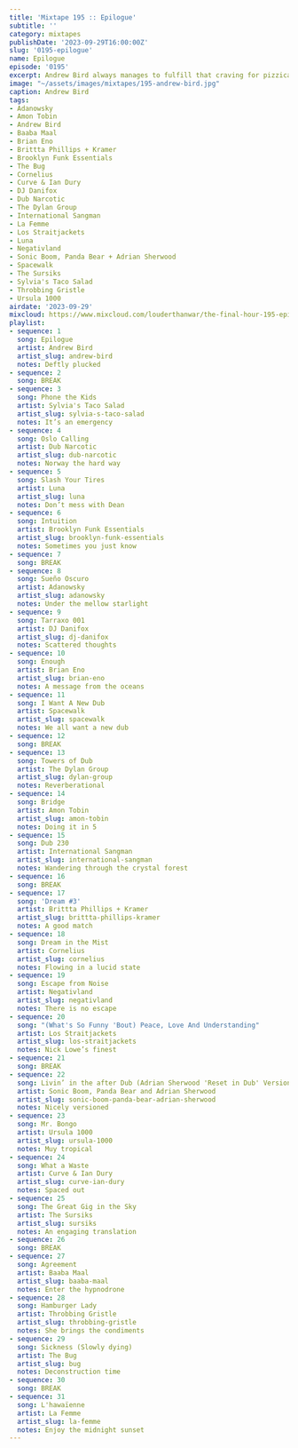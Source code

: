 ```yaml
---
title: 'Mixtape 195 :: Epilogue'
subtitle: ''
category: mixtapes
publishDate: '2023-09-29T16:00:00Z'
slug: '0195-epilogue'
name: Epilogue
episode: '0195'
excerpt: Andrew Bird always manages to fulfill that craving for pizzicato minimalism.
image: "~/assets/images/mixtapes/195-andrew-bird.jpg"
caption: Andrew Bird
tags:
- Adanowsky
- Amon Tobin
- Andrew Bird
- Baaba Maal
- Brian Eno
- Brittta Phillips + Kramer
- Brooklyn Funk Essentials
- The Bug
- Cornelius
- Curve & Ian Dury
- DJ Danifox
- Dub Narcotic
- The Dylan Group
- International Sangman
- La Femme
- Los Straitjackets
- Luna
- Negativland
- Sonic Boom, Panda Bear + Adrian Sherwood
- Spacewalk
- The Sursiks
- Sylvia's Taco Salad
- Throbbing Gristle
- Ursula 1000
airdate: '2023-09-29'
mixcloud: https://www.mixcloud.com/louderthanwar/the-final-hour-195-epilogue-2023-09-29/
playlist:
- sequence: 1
  song: Epilogue
  artist: Andrew Bird
  artist_slug: andrew-bird
  notes: Deftly plucked
- sequence: 2
  song: BREAK
- sequence: 3
  song: Phone the Kids
  artist: Sylvia's Taco Salad
  artist_slug: sylvia-s-taco-salad
  notes: It’s an emergency
- sequence: 4
  song: Oslo Calling
  artist: Dub Narcotic
  artist_slug: dub-narcotic
  notes: Norway the hard way
- sequence: 5
  song: Slash Your Tires
  artist: Luna
  artist_slug: luna
  notes: Don’t mess with Dean
- sequence: 6
  song: Intuition
  artist: Brooklyn Funk Essentials
  artist_slug: brooklyn-funk-essentials
  notes: Sometimes you just know
- sequence: 7
  song: BREAK
- sequence: 8
  song: Sueño Oscuro
  artist: Adanowsky
  artist_slug: adanowsky
  notes: Under the mellow starlight
- sequence: 9
  song: Tarraxo 001
  artist: DJ Danifox
  artist_slug: dj-danifox
  notes: Scattered thoughts
- sequence: 10
  song: Enough
  artist: Brian Eno
  artist_slug: brian-eno
  notes: A message from the oceans
- sequence: 11
  song: I Want A New Dub
  artist: Spacewalk
  artist_slug: spacewalk
  notes: We all want a new dub
- sequence: 12
  song: BREAK
- sequence: 13
  song: Towers of Dub
  artist: The Dylan Group
  artist_slug: dylan-group
  notes: Reverberational
- sequence: 14
  song: Bridge
  artist: Amon Tobin
  artist_slug: amon-tobin
  notes: Doing it in 5
- sequence: 15
  song: Dub 230
  artist: International Sangman
  artist_slug: international-sangman
  notes: Wandering through the crystal forest
- sequence: 16
  song: BREAK
- sequence: 17
  song: 'Dream #3'
  artist: Brittta Phillips + Kramer
  artist_slug: brittta-phillips-kramer
  notes: A good match
- sequence: 18
  song: Dream in the Mist
  artist: Cornelius
  artist_slug: cornelius
  notes: Flowing in a lucid state
- sequence: 19
  song: Escape from Noise
  artist: Negativland
  artist_slug: negativland
  notes: There is no escape
- sequence: 20
  song: "(What's So Funny 'Bout) Peace, Love And Understanding"
  artist: Los Straitjackets
  artist_slug: los-straitjackets
  notes: Nick Lowe’s finest
- sequence: 21
  song: BREAK
- sequence: 22
  song: Livin’ in the after Dub (Adrian Sherwood 'Reset in Dub' Version)
  artist: Sonic Boom, Panda Bear and Adrian Sherwood
  artist_slug: sonic-boom-panda-bear-adrian-sherwood
  notes: Nicely versioned
- sequence: 23
  song: Mr. Bongo
  artist: Ursula 1000
  artist_slug: ursula-1000
  notes: Muy tropical
- sequence: 24
  song: What a Waste
  artist: Curve & Ian Dury
  artist_slug: curve-ian-dury
  notes: Spaced out
- sequence: 25
  song: The Great Gig in the Sky
  artist: The Sursiks
  artist_slug: sursiks
  notes: An engaging translation
- sequence: 26
  song: BREAK
- sequence: 27
  song: Agreement
  artist: Baaba Maal
  artist_slug: baaba-maal
  notes: Enter the hypnodrone
- sequence: 28
  song: Hamburger Lady
  artist: Throbbing Gristle
  artist_slug: throbbing-gristle
  notes: She brings the condiments
- sequence: 29
  song: Sickness (Slowly dying)
  artist: The Bug
  artist_slug: bug
  notes: Deconstruction time
- sequence: 30
  song: BREAK
- sequence: 31
  song: L'hawaïenne
  artist: La Femme
  artist_slug: la-femme
  notes: Enjoy the midnight sunset
---
```


